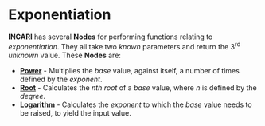 # Exponentiation


**INCARI** has several **Nodes** for performing functions relating to *exponentiation*. They all take two *known* parameters and return the 3<sup>rd</sup> *unknown* value. These **Nodes** are:

- [**Power**](power.md) - Multiplies the *base* value, against itself, a number of times defined by the *exponent*.
- [**Root**](root.md) - Calculates the *nth root* of a *base* value, where *n* is defined by the *degree*.
- [**Logarithm**](logarithm.md) - Calculates the *exponent* to which the *base* value needs to be raised, to yield the input value.